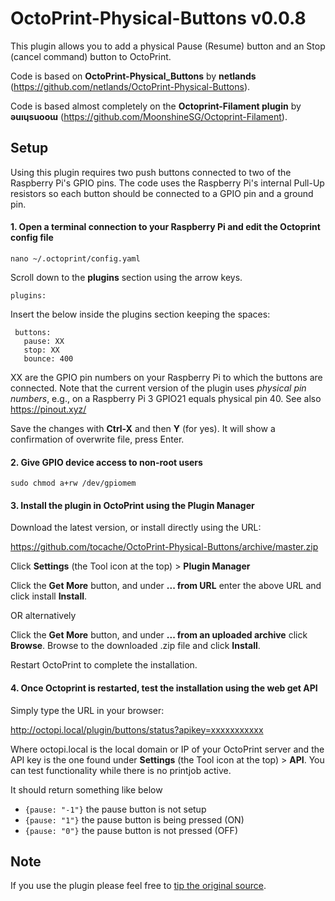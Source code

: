 # OctoPrint-Physical-Buttons v0.0.8

This plugin allows you to add a physical Pause (Resume) button and an Stop (cancel command) button to OctoPrint.

Code is based on **OctoPrint-Physical_Buttons** by **netlands** (https://github.com/netlands/OctoPrint-Physical-Buttons).

Code is based almost completely on the **Octoprint-Filament plugin** by **ǝuıɥsuooɯ** (https://github.com/MoonshineSG/Octoprint-Filament).

## Setup

Using this plugin requires two push buttons connected to two of the Raspberry Pi's GPIO pins. The code uses the Raspberry Pi's internal Pull-Up resistors so each button should be connected to a GPIO pin and a ground pin.

  #### 1. Open a terminal connection to your Raspberry Pi and edit the Octoprint config file 
 
   `nano ~/.octoprint/config.yaml`
 
Scroll down to the **plugins** section using the arrow keys.
 
 ```
plugins:
```
Insert the below inside the plugins section keeping the spaces:
 ```
  buttons:
    pause: XX
    stop: XX
    bounce: 400
```
XX are the GPIO pin numbers on your Raspberry Pi to which the buttons are connected.
Note that the current version of the plugin uses *physical pin numbers*, e.g., on a Raspberry Pi 3 GPIO21 equals physical pin 40. See also https://pinout.xyz/

Save the changes with **Ctrl-X** and then **Y** (for yes).
It will show a confirmation of overwrite file, press Enter.

 #### 2. Give GPIO device access to non-root users 
 
   `sudo chmod a+rw /dev/gpiomem`
 
 #### 3. Install the plugin in OctoPrint using the **Plugin Manager** 
Download the latest version, or install directly using the URL:  

https://github.com/tocache/OctoPrint-Physical-Buttons/archive/master.zip
 
Click **Settings** (the Tool icon at the top) > **Plugin Manager**

Click the **Get More** button, and under **... from URL** enter the above URL and click install **Install**. 
 
 OR alternatively
 
Click the **Get More** button, and under **... from an uploaded archive** click **Browse**. Browse to the downloaded .zip file and click **Install**. 

Restart OctoPrint to complete the installation.

  #### 4. Once Octoprint is restarted, test the installation using the web **get** API
 
 Simply type the URL in your browser:
 
 http://octopi.local/plugin/buttons/status?apikey=xxxxxxxxxxx
 
 Where octopi.local is the local domain or IP of your OctoPrint server and the API key is the one found under  **Settings** (the Tool icon at the top) > **API**. You can test functionality while there is no printjob active.
 
 It should return something like below 
 - `{pause: "-1"}` the pause button is not setup
- `{pause: "1"}` the pause button is being pressed (ON)
- `{pause: "0"}` the pause button is not pressed (OFF)

## Note
If you use the plugin please feel free to [tip the original source](https://paypal.me/ovidiuhossu).
